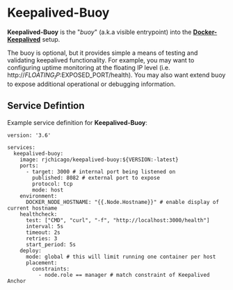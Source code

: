 # Keepalived-Buoy

**Keepalived-Buoy** is the "*buoy*" (a.k.a visible entrypoint) into the <a href="https://github.com/rjchicago/docker-keepalived">**Docker-Keepalived**</a> setup.

The buoy is optional, but it provides simple a means of testing and validating keepalived functionality. For example, you may want to configuring uptime monitoring at the floating IP level (i.e. http://$FLOATING_IP:$EXPOSED_PORT/health). You may also want extend buoy to expose additional operational or debugging information.

## Service Defintion

Example service definition for **Keepalived-Buoy**:

```
version: '3.6'

services:
  keepalived-buoy:
    image: rjchicago/keepalived-buoy:${VERSION:-latest}
    ports:
      - target: 3000 # internal port being listened on
        published: 8082 # external port to expose
        protocol: tcp
        mode: host
    environment:
      DOCKER_NODE_HOSTNAME: "{{.Node.Hostname}}" # enable display of current hostname
    healthcheck:
      test: ["CMD", "curl", "-f", "http://localhost:3000/health"]
      interval: 5s
      timeout: 2s
      retries: 3
      start_period: 5s
    deploy:
      mode: global # this will limit running one container per host
      placement:
        constraints:
          - node.role == manager # match constraint of Keepalived Anchor
```